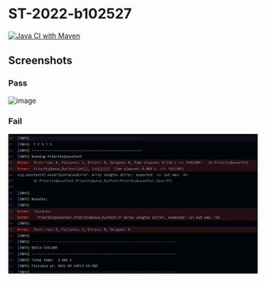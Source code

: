 # ST-2022-b102527
[![Java CI with Maven](https://github.com/wolfyeva/ST-2022-b102527/actions/workflows/maven.yml/badge.svg)](https://github.com/wolfyeva/ST-2022-b102527/actions/workflows/maven.yml)
## Screenshots
### Pass
![image](https://user-images.githubusercontent.com/81672797/158131255-e94b95ef-c881-4ceb-b1cf-b3b191c09c13.png)
### Fail
![img.png](img.png)
